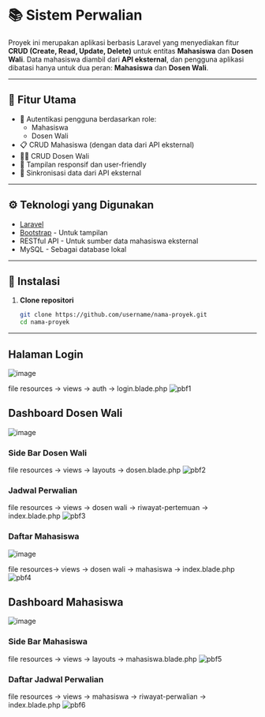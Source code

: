 # 📚 Sistem Perwalian

Proyek ini merupakan aplikasi berbasis Laravel yang menyediakan fitur **CRUD (Create, Read, Update, Delete)** untuk entitas **Mahasiswa** dan **Dosen Wali**. Data mahasiswa diambil dari **API eksternal**, dan pengguna aplikasi dibatasi hanya untuk dua peran: **Mahasiswa** dan **Dosen Wali**.

---

## 🚀 Fitur Utama

- 🔐 Autentikasi pengguna berdasarkan role:
  - Mahasiswa
  - Dosen Wali
- 📋 CRUD Mahasiswa (dengan data dari API eksternal)
- 👨‍🏫 CRUD Dosen Wali
- 📄 Tampilan responsif dan user-friendly
- 🔄 Sinkronisasi data dari API eksternal

---

## ⚙️ Teknologi yang Digunakan

- [Laravel](https://laravel.com/) 
- [Bootstrap](https://getbootstrap.com/) - Untuk tampilan
- RESTful API - Untuk sumber data mahasiswa eksternal
- MySQL - Sebagai database lokal

---

## 🏁 Instalasi

1. **Clone repositori**
   ```bash
   git clone https://github.com/username/nama-proyek.git
   cd nama-proyek

---

## Halaman Login ##
![image](https://github.com/user-attachments/assets/d7e1ea17-6f41-41e7-9cff-b34bc7d81f0c)

file resources -> views -> auth -> login.blade.php
![pbf1](https://github.com/user-attachments/assets/7ae2c7d5-4d97-4b1b-b3ba-8a53c665e29c)


## Dashboard Dosen Wali ##
![image](https://github.com/user-attachments/assets/3fce36fd-5304-429d-b06a-129b5e871155)

### Side Bar Dosen Wali  ###
file resources -> views -> layouts -> dosen.blade.php
![pbf2](https://github.com/user-attachments/assets/1afc6b22-2365-4ad2-90b8-f5b73c0587e3)

### Jadwal Perwalian ###
file resources -> views -> dosen wali -> riwayat-pertemuan -> index.blade.php
![pbf3](https://github.com/user-attachments/assets/74106e10-36e9-4c85-906b-7dca30338365)

### Daftar Mahasiswa ###
![image](https://github.com/user-attachments/assets/f5dbb16d-5c37-4f25-9517-cca64eeb9e96)

file resources-> views -> dosen wali -> mahasiswa -> index.blade.php
![pbf4](https://github.com/user-attachments/assets/1b1987db-14dd-41ea-b1c4-a895ff4d3d6e)


## Dashboard Mahasiswa ##
![image](https://github.com/user-attachments/assets/4419b3ea-e096-41bd-8fc4-4f77164cc435)

### Side Bar Mahasiswa ###
file resources -> views -> layouts -> mahasiswa.blade.php
![pbf5](https://github.com/user-attachments/assets/8b768f32-7c7d-4672-8cbc-d4130637f6a0)

### Daftar Jadwal Perwalian ###
file resources -> views -> mahasiswa -> riwayat-perwalian -> index.blade.php
![pbf6](https://github.com/user-attachments/assets/ec3052d8-9ed7-4447-b9a8-f13ff5ba0ac4)
